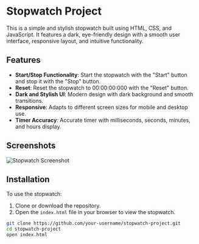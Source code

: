 # Stopwatch Project

This is a simple and stylish stopwatch built using HTML, CSS, and JavaScript. It features a dark, eye-friendly design with a smooth user interface, responsive layout, and intuitive functionality.

## Features

- **Start/Stop Functionality**: Start the stopwatch with the "Start" button and stop it with the "Stop" button.
- **Reset**: Reset the stopwatch to 00:00:00:000 with the "Reset" button.
- **Dark and Stylish UI**: Modern design with dark background and smooth transitions.
- **Responsive**: Adapts to different screen sizes for mobile and desktop use.
- **Timer Accuracy**: Accurate timer with milliseconds, seconds, minutes, and hours display.

## Screenshots

![Stopwatch Screenshot](/Screenshot%202025-01-11%20052919.png)

## Installation

To use the stopwatch:

1. Clone or download the repository.
2. Open the `index.html` file in your browser to view the stopwatch.

```bash
git clone https://github.com/your-username/stopwatch-project.git
cd stopwatch-project
open index.html
